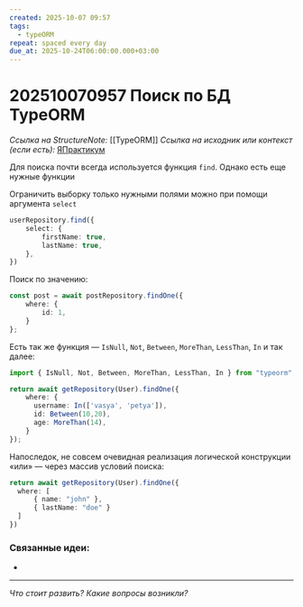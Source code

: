 ```yaml
---
created: 2025-10-07 09:57
tags:
  - typeORM
repeat: spaced every day
due_at: 2025-10-24T06:00:00.000+03:00
---
```

# 202510070957 Поиск по БД TypeORM

*Ссылка на StructureNote:* [[TypeORM]]
*Ссылка на исходник или контекст (если есть):* [ЯПрактикум](https://practicum.yandex.ru/learn/backend-nodejs/courses/a4214ab0-2146-4152-b90e-651bf4c7ca5e/sprints/564244/topics/104f2765-a9c9-4617-8a5e-f21b675cf9b3/lessons/5674c491-8940-41ba-bf49-d6da1cbe2337/)

Для поиска почти всегда используется функция `find`. Однако есть еще нужные функции

Ограничить выборку только нужными полями можно при помощи аргумента `select`

```ts
userRepository.find({
    select: {
        firstName: true,
        lastName: true,
    },
})
```

Поиск по значению:

```ts
const post = await postRepository.findOne({
    where: {
        id: 1,
    }
};
```

Есть так же функция — `IsNull`, `Not`, `Between`, `MoreThan`, `LessThan`, `In` и так далее:

```ts
import { IsNull, Not, Between, MoreThan, LessThan, In } from "typeorm";

return await getRepository(User).findOne({
    where: { 
      username: In(['vasya', 'petya']),
      id: Between(10,20),
      age: MoreThan(14),
    }
});
```

Напоследок, не совсем очевидная реализация логической конструкции «или» — через массив условий поиска:

```ts
return await getRepository(User).findOne({
  where: [
      { name: "john" },
      { lastName: "doe" }
  ]
})
```

### Связанные идеи:

* 

---

*Что стоит развить? Какие вопросы возникли?*
